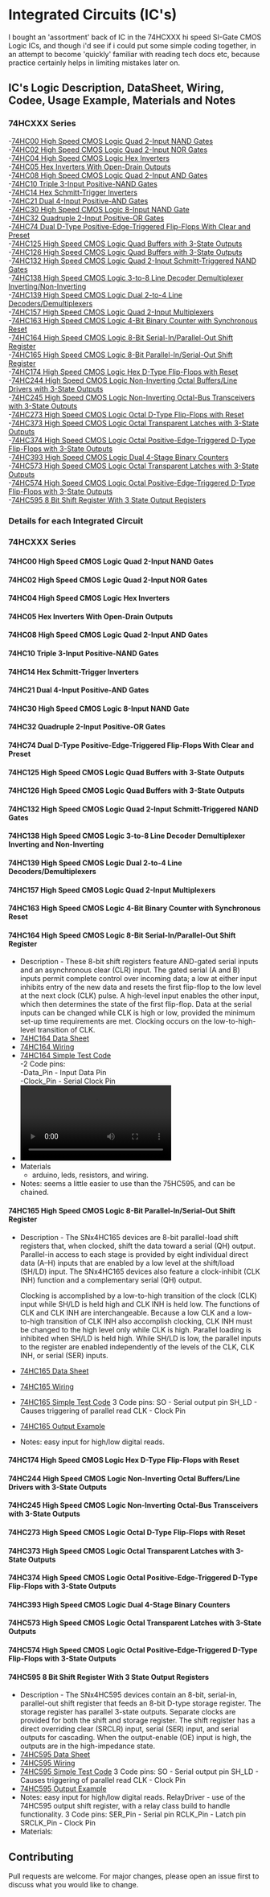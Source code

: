 # Integrated Circuits (IC's)
I bought an 'assortment' back of IC in the 74HCXXX hi speed SI-Gate CMOS Logic ICs, and though i'd see if i could put some simple coding together, in an attempt to become 'quickly' familiar with reading tech docs etc, because practice certainly helps in limiting mistakes later on.

## IC's Logic Description, DataSheet, Wiring, Codee, Usage Example, Materials and Notes

### 74HCXXX Series
-[74HC00 High Speed CMOS Logic Quad 2-Input NAND Gates](#74HC00-High-Speed-CMOS-Logic-Quad-2-Input-NAND-Gates)  
-[74HC02 High Speed CMOS Logic Quad 2-Input NOR Gates](#74HC02-High-Speed-CMOS-Logic-Quad-2-Input-NOR-Gates)  
-[74HC04 High Speed CMOS Logic Hex Inverters](#74HC04-High-Speed-CMOS-Logic-Hex-Inverters)  
-[74HC05 Hex Inverters With Open-Drain Outputs](#74HC05-Hex-Inverters-With-Open-Drain-Outputs)  
-[74HC08 High Speed CMOS Logic Quad 2-Input AND Gates](#74HC08-High-Speed-CMOS-Logic-Quad-2-Input-AND-Gates)  
-[74HC10 Triple 3-Input Positive-NAND Gates](#74HC10-Triple-3-Input-Positive-NAND-Gates)  
-[74HC14 Hex Schmitt-Trigger Inverters](#74HC14-Hex-Schmitt-Trigger-Inverters)  
-[74HC21 Dual 4-Input Positive-AND Gates](#74HC21-Dual-4-Input-Positive-AND-Gates)  
-[74HC30 High Speed CMOS Logic 8-Input NAND Gate](#74HC30-High-Speed-CMOS-Logic-8-Input-NAND-Gate)  
-[74HC32 Quadruple 2-Input Positive-OR Gates](#74HC32-Quadruple-2-Input-Positive-OR-Gates)  
-[74HC74 Dual D-Type Positive-Edge-Triggered Flip-Flops With Clear and Preset](#74HC74-Dual-D-Type-Positive-Edge-Triggered-Flip-Flops-With-Clear-and-Preset)  
-[74HC125 High Speed CMOS Logic Quad Buffers with 3-State Outputs](#74HC125-High-Speed-CMOS-Logic-Quad-Buffers-with-3-State-Outputs)  
-[74HC126 High Speed CMOS Logic Quad Buffers with 3-State Outputs](#74HC126-High-Speed-CMOS-Logic-Quad-Buffers-with-3-State-Outputs)  
-[74HC132 High Speed CMOS Logic Quad 2-Input Schmitt-Triggered NAND Gates](#74hc132-high-speed-cmos-logic-quad-2-input-schmitt-triggered-nand-gates)  
-[74HC138 High Speed CMOS Logic 3-to-8 Line Decoder Demultiplexer Inverting/Non-Inverting](#74hc138-high-speed-cmos-logic-3-to-8-line-decoder-demultiplexer-inverting-non-inverting)  
-[74HC139 High Speed CMOS Logic Dual 2-to-4 Line Decoders/Demultiplexers](#74HC139-High-Speed-CMOS-Logic-Dual-2-to-4-Line-Decoders/Demultiplexers)  
-[74HC157 High Speed CMOS Logic Quad 2-Input Multiplexers](#74HC157-High-Speed-CMOS-Logic-Quad-2-Input-Multiplexers)  
-[74HC163 High Speed CMOS Logic 4-Bit Binary Counter with Synchronous Reset](#74HC163-High-Speed-CMOS-Logic-4-Bit-Binary-Counter-with-Synchronous-Reset)  
-[74HC164 High Speed CMOS Logic 8-Bit Serial-In/Parallel-Out Shift Register](#74hc164-high-speed-cmos-logic-8-bit-serial-in-parallel-out-shift-register)  
-[74HC165 High Speed CMOS Logic 8-Bit Parallel-In/Serial-Out Shift Register](#74hc165-high-speed-cmos-logic-8-bit-parallel-in-serial-out-shift-register)  
-[74HC174 High Speed CMOS Logic Hex D-Type Flip-Flops with Reset](#74HC174-High-Speed-CMOS-Logic-Hex-D-Type-Flip-Flops-with-Reset)  
-[74HC244 High Speed CMOS Logic Non-Inverting Octal Buffers/Line Drivers with 3-State Outputs](#74HC244-High-Speed-CMOS-Logic-Non-Inverting-Octal-Buffers-Line-Drivers-with-3-State-Outputs)  
-[74HC245 High Speed CMOS Logic Non-Inverting Octal-Bus Transceivers with 3-State Outputs](#74HC245-High-Speed-CMOS-Logic-Non-Inverting-Octal-Bus-Transceivers-with-3-State-Outputs)  
-[74HC273 High Speed CMOS Logic Octal D-Type Flip-Flops with Reset](#74HC273-High-Speed-CMOS-Logic-Octal-D-Type-Flip-Flops-with-Reset)  
-[74HC373 High Speed CMOS Logic Octal Transparent Latches with 3-State Outputs](#74HC373-High-Speed-CMOS-Logic-Octal-Transparent-Latches-with-3-State-Outputs)  
-[74HC374 High Speed CMOS Logic Octal Positive-Edge-Triggered D-Type Flip-Flops with 3-State Outputs](#74HC374-High-Speed-CMOS-Logic-Octal-Positive-Edge-Triggered-D-Type-Flip-Flops-with-3-State-Outputs)  
-[74HC393 High Speed CMOS Logic Dual 4-Stage Binary Counters](#74HC393-High-Speed-CMOS-Logic-Dual-4-Stage-Binary-Counters)  
-[74HC573 High Speed CMOS Logic Octal Transparent Latches with 3-State Outputs](#74HC573-High-Speed-CMOS-Logic-Octal-Transparent-Latches-with-3-State-Outputs)  
-[74HC574 High Speed CMOS Logic Octal Positive-Edge-Triggered D-Type Flip-Flops with 3-State Outputs](#74HC574-High-Speed-CMOS-Logic-Octal-Positive-Edge-Triggered-D-Type-Flip-Flops-with-3-State-Outputs)  
-[74HC595 8 Bit Shift Register With 3 State Output Registers](#74hc595-8-bit-shift-register-with-3-state-output-registers)  

### Details for each Integrated Circuit

### 74HCXXX Series

#### 74HC00 High Speed CMOS Logic Quad 2-Input NAND Gates

#### 74HC02 High Speed CMOS Logic Quad 2-Input NOR Gates

#### 74HC04 High Speed CMOS Logic Hex Inverters

#### 74HC05 Hex Inverters With Open-Drain Outputs

#### 74HC08 High Speed CMOS Logic Quad 2-Input AND Gates

#### 74HC10 Triple 3-Input Positive-NAND Gates

#### 74HC14 Hex Schmitt-Trigger Inverters

#### 74HC21 Dual 4-Input Positive-AND Gates

#### 74HC30 High Speed CMOS Logic 8-Input NAND Gate

#### 74HC32 Quadruple 2-Input Positive-OR Gates

#### 74HC74 Dual D-Type Positive-Edge-Triggered Flip-Flops With Clear and Preset

#### 74HC125 High Speed CMOS Logic Quad Buffers with 3-State Outputs

#### 74HC126 High Speed CMOS Logic Quad Buffers with 3-State Outputs

#### 74HC132 High Speed CMOS Logic Quad 2-Input Schmitt-Triggered NAND Gates

#### 74HC138 High Speed CMOS Logic 3-to-8 Line Decoder Demultiplexer Inverting and Non-Inverting

#### 74HC139 High Speed CMOS Logic Dual 2-to-4 Line Decoders/Demultiplexers

#### 74HC157 High Speed CMOS Logic Quad 2-Input Multiplexers

#### 74HC163 High Speed CMOS Logic 4-Bit Binary Counter with Synchronous Reset

#### 74HC164 High Speed CMOS Logic 8-Bit Serial-In/Parallel-Out Shift Register

- Description - These 8-bit shift registers feature AND-gated serial inputs and an asynchronous clear (CLR) input. The gated serial (A and B) inputs permit complete control over incoming data; a low at either input inhibits entry of the new data and resets the first flip-flop to the low level at the next clock (CLK) pulse. A high-level input enables the other input, which then determines the state of the first flip-flop. Data at the serial inputs can be changed while CLK is high or low, provided the minimum set-up time requirements are met. Clocking occurs on the low-to-high-level transition of CLK.
- [74HC164 Data Sheet](http://www.ti.com/lit/ds/symlink/sn74hc164.pdf)
- [74HC164 Wiring](74HC164/wiring.png)  
- [74HC164 Simple Test Code](74HC164/74HC164.ino)  
  -2 Code pins:  
    -Data_Pin - Input Data Pin  
    -Clock_Pin - Serial Clock Pin  
- ![74HC164 Test Video](74HC164/74HC164.mp4)
- Materials
  - arduino, leds, resistors, and wiring.
- Notes: seems a little easier to use than the 75HC595, and can be chained.  

#### 74HC165 High Speed CMOS Logic 8-Bit Parallel-In/Serial-Out Shift Register

- Description - The SNx4HC165 devices are 8-bit parallel-load shift registers that, when clocked, shift the data toward a serial (QH) output. Parallel-in access to each stage is provided by eight individual direct data (A–H) inputs that are enabled by a low level at the shift/load (SH/LD) input. The SNx4HC165 devices also feature a clock-inhibit (CLK INH) function and a complementary serial (QH) output.

  Clocking is accomplished by a low-to-high transition of the clock (CLK) input while SH/LD is held high and CLK INH is held low. The functions of CLK and CLK INH are interchangeable. Because a low CLK and a low-to-high transition of CLK INH also accomplish clocking, CLK INH must be changed to the high level only while CLK is high. Parallel loading is inhibited when SH/LD is held high. While SH/LD is low, the parallel inputs to the register are enabled independently of the levels of the CLK, CLK INH, or serial (SER) inputs.
- [74HC165 Data Sheet](http://www.ti.com/lit/ds/symlink/sn74hc165.pdf)
- [74HC165 Wiring](74HC165/wiring.JPG)
- [74HC165 Simple Test Code](74HC165/74HC165.ino)
    3 Code pins:
        SO - Serial output pin
        SH_LD - Causes triggering of parallel read
        CLK - Clock Pin
- [74HC165 Output Example](74HC165/dataOutput.png)
- Notes: easy input for high/low digital reads.
  
#### 74HC174 High Speed CMOS Logic Hex D-Type Flip-Flops with Reset

#### 74HC244 High Speed CMOS Logic Non-Inverting Octal Buffers/Line Drivers with 3-State Outputs

#### 74HC245 High Speed CMOS Logic Non-Inverting Octal-Bus Transceivers with 3-State Outputs

#### 74HC273 High Speed CMOS Logic Octal D-Type Flip-Flops with Reset

#### 74HC373 High Speed CMOS Logic Octal Transparent Latches with 3-State Outputs

#### 74HC374 High Speed CMOS Logic Octal Positive-Edge-Triggered D-Type Flip-Flops with 3-State Outputs

#### 74HC393 High Speed CMOS Logic Dual 4-Stage Binary Counters

#### 74HC573 High Speed CMOS Logic Octal Transparent Latches with 3-State Outputs

#### 74HC574 High Speed CMOS Logic Octal Positive-Edge-Triggered D-Type Flip-Flops with 3-State Outputs

#### 74HC595 8 Bit Shift Register With 3 State Output Registers
- Description - The SNx4HC595 devices contain an 8-bit, serial-in, parallel-out shift register that feeds an 8-bit D-type storage register. The storage register has parallel 3-state outputs. Separate clocks are provided for both the shift and storage register. The shift register has a direct overriding clear (SRCLR) input, serial (SER) input, and serial outputs for cascading. When the output-enable (OE) input is high, the outputs are in the high-impedance state.
- [74HC595 Data Sheet](http://www.ti.com/lit/ds/symlink/sn74hc595.pdf)
- [74HC595 Wiring]()
- [74HC595 Simple Test Code]()
    3 Code pins:
        SO - Serial output pin
        SH_LD - Causes triggering of parallel read
        CLK - Clock Pin
- [74HC595 Output Example]()
- Notes: easy input for high/low digital reads.
    RelayDriver - use of the 74HC595 output shift register, with a relay class build to handle functionality.
    3 Code pins:
        SER_Pin - Serial pin
        RCLK_Pin - Latch pin
        SRCLK_Pin - Clock Pin
- Materials:


## Contributing
Pull requests are welcome. For major changes, please open an issue first to discuss what you would like to change.
